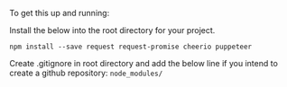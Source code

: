 To get this up and running:

Install the below into the root directory for your project.

```npm install --save request request-promise cheerio puppeteer```

Create .gitignore in root directory and add the below line if you intend to create a github repository:
```node_modules/```
